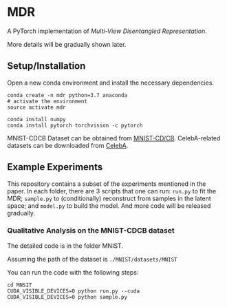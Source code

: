 # MDR

A PyTorch implementation of *Multi-View Disentangled Representation*.

More details will be gradually shown later.

## Setup/Installation

Open a new conda environment and install the necessary dependencies. 

```
conda create -n mdr python=3.7 anaconda
# activate the environment
source activate mdr

conda install numpy
conda install pytorch torchvision -c pytorch
```

MNIST-CDCB Dataset can be obtained from [MNIST-CD/CB](http://www.cvc.uab.es/lamp/wp-content/shared_files/cross-domain-disen/MNIST-CDCB-256Ims.tar.gz).
CelebA-related datasets can be downloaded from [CelebA](http://mmlab.ie.cuhk.edu.hk/projects/CelebA.html).

## Example Experiments

This repository contains a subset of the experiments mentioned in the paper. In each folder, there are 3 scripts that one can run: `run.py` to fit the MDR; `sample.py` to (conditionally) reconstruct from samples in the latent space; and `model.py` to build the model. And more code will be released gradually.

### Qualitative Analysis on the MNIST-CDCB dataset

The detailed code is in the folder MNIST.

Assuming the path of the dataset is `./MNIST/datasets/MNIST`

You can run the code with the following steps:

```
cd MNSIT
CUDA_VISIBLE_DEVICES=0 python run.py --cuda
CUDA_VISIBLE_DEVICES=0 python sample.py
```
